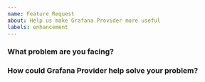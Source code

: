 ```yaml
---
name: Feature Request
about: Help us make Grafana Provider more useful
labels: enhancement
---
```

<!--
Thank you for helping to improve Grafana Provider!

Please be sure to search for open issues before raising a new one. We use issues
for bug reports and feature requests. Please find us at https://slack.crossplane.io
for questions, support, and discussion.
-->

### What problem are you facing?
<!--
Please tell us a little about your use case - it's okay if it's hypothetical!
Leading with this context helps frame the feature request so we can ensure we
implement it sensibly.
--->

### How could Grafana Provider help solve your problem?
<!--
Let us know how you think Grafana Provider could help with your use case.
-->
